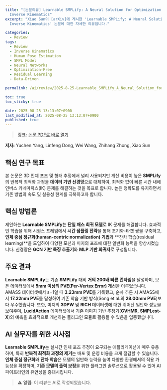 ```yaml
---
title: "[논문리뷰] Learnable SMPLify: A Neural Solution for Optimization-Free Human Pose
  Inverse Kinematics"
excerpt: "Xiao Sun이 [arXiv]에 게시한 'Learnable SMPLify: A Neural Solution for Optimization-Free Human Pose
  Inverse Kinematics' 논문에 대한 자세한 리뷰입니다."

categories:
  - Review
tags:
  - Review
  - Inverse Kinematics
  - Human Pose Estimation
  - SMPL Model
  - Neural Networks
  - Optimization-Free
  - Residual Learning
  - Data-Driven

permalink: /ai/review/2025-8-25-Learnable_SMPLify_A_Neural_Solution_for_Optimization-Free_Human_Pose_Inverse_Kinematics/

toc: true
toc_sticky: true

date: 2025-08-25 13:13:07+0900
last_modified_at: 2025-08-25 13:13:07+0900
published: true
---
```

> **링크:** [논문 PDF로 바로 열기](https://arxiv.org/abs/2508.13562)

**저자:** Yuchen Yang, Linfeng Dong, Wei Wang, Zhihang Zhong, Xiao Sun



## 핵심 연구 목표
본 논문은 3D 인체 포즈 및 형태 추정에서 널리 사용되지만 계산 비용이 높은 **SMPLify**의 반복적 최적화 과정을 **데이터 기반 신경망**으로 대체하여, 최적화 없이 빠른 시간 내에 인버스 키네마틱스(IK) 문제를 해결하는 것을 목표로 합니다. 높은 정확도를 유지하면서 기존 방법의 속도 및 실용성 한계를 극복하고자 합니다.

## 핵심 방법론
제안하는 **Learnable SMPLify**는 **단일 패스 회귀 모델**로 IK 문제를 해결합니다. 효과적인 학습을 위해 시퀀스 프레임에서 **시간 샘플링 전략**을 통해 초기화-타겟 쌍을 구축하고, **인체 중심 정규화(human-centric normalization) 기법**과 **잔차 학습(residual learning)**을 도입하여 다양한 모션과 미지의 포즈에 대한 일반화 능력을 향상시켰습니다. 신경망은 **GCN 기반 특징 추출기**와 **MLP 기반 회귀자**로 구성됩니다.

## 주요 결과
**Learnable SMPLify**는 기존 **SMPLify** 대비 **거의 200배 빠른 런타임**을 달성하며, 모든 데이터셋에서 **5mm 이상의 PVE(Per-Vertex Error) 개선**을 이루었습니다. AMASS 데이터셋에서 s=1일 때 **3.23mm PVE**를 기록했고, 순차 추론 시 AMASS에서 **17.22mm PVE**를 달성하여 기존 학습 기반 방식(Song et al.의 **28.00mm PVE**)보다 우수했습니다. 또한, 미지의 **3DPW** 및 **RICH** 데이터셋에 대한 뛰어난 일반화 성능을 보여주며, **LucidAction** 데이터셋에서 기존 이미지 기반 추정기(**GVHMR**, **SMPLest-X**)의 예측을 효과적으로 개선하는 플러그인 모듈로 활용될 수 있음을 입증했습니다.

## AI 실무자를 위한 시사점
**Learnable SMPLify**는 실시간 인체 포즈 추정이 요구되는 애플리케이션에 매우 유용하며, 특히 **반복적 최적화 과정의 제거**는 배포 및 운영 비용을 크게 절감할 수 있습니다. **인체 중심 정규화**와 **잔차 학습**은 모델의 일반화 능력을 높여 다양한 환경에서의 적용 가능성을 확장하며, **기존 모델의 출력 보정**을 위한 플러그인 솔루션으로 활용될 수 있어 AI 파이프라인의 유연성을 증대시킵니다.

> ⚠️ **알림:** 이 리뷰는 AI로 작성되었습니다.